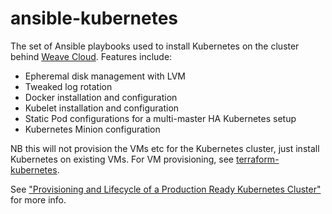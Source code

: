 # ansible-kubernetes

The set of Ansible playbooks used to install Kubernetes on the cluster behind [Weave Cloud](https://cloud.weave.works).  Features include:
- Epheremal disk management with LVM
- Tweaked log rotation
- Docker installation and configuration
- Kubelet installation and configuration
- Static Pod configurations for a multi-master HA Kubernetes setup
- Kubernetes Minion configuration

NB this will not provision the VMs etc for the Kubernetes cluster, just install Kubernetes on existing VMs.  For VM provisioning, see [terraform-kubernetes](https://github.com/weaveworks/terraform-kubernetes.git).

See ["Provisioning and Lifecycle of a Production Ready Kubernetes Cluster"](https://www.weave.works/provisioning-lifecycle-production-ready-kubernetes-cluster/) for more info.

